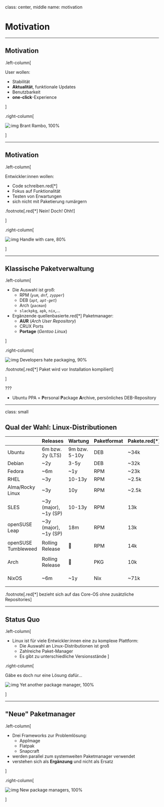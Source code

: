 class: center, middle
name: motivation

# Motivation

---

## Motivation

.left-column[

User wollen:

- Stabilität
- **Aktualität**, funktionale Updates
- Benutzbarkeit
- **one-click**-Experience

]

.right-column[

![:img Brant Rambo, 100%](imgs/brent_rambo.gif)

]

---

## Motivation

.left-column[

Entwickler:innen wollen:

- Code schreiben.red[*]
- Fokus auf Funktionalität
- Testen von Erwartungen
- sich nicht mit Paketierung rumärgern

.footnote[.red[*] Nein! Doch! Ohh!]

]

.right-column[

![:img Handle with care, 80%](imgs/handle_care.gif)

]

---

## Klassische Paketverwaltung

.left-column[

- Die Auswahl ist groß:
  - RPM (*`yum`, `dnf`, `zypper`*)
  - DEB (*`apt`, `apt-get`*)
  - Arch (*`pacman`*)
  - `slackpkg`, `apk`, `nix`,...
- Ergänzende quellenbasierte.red[*] Paketmanager:
  - **AUR** (*Arch User Repository*)
  - CRUX Ports
  - **Portage** (*Gentoo Linux*)

]

.right-column[

![:img Developers hate packaging, 90%](imgs/packaging_complex.jpg)

.footnote[.red[*] Paket wird vor Installation kompiliert]

]

???

- Ubuntu PPA = **P**ersonal **P**ackage **A**rchive, persönliches DEB-Repository

---

class: small

## Qual der Wahl: Linux-Distributionen

|   | Releases | Wartung | Paketformat | Pakete.red[*] | Fokus |
| - | -------- | ------- | ----------- | ------ | ----- |
| Ubuntu | 6m bzw. 2y (LTS) | 9m bzw. 5-10y | DEB | ~34k | Aktualität, Stabilität |
| Debian | ~2y | 3-5y | DEB | ~32k | Stabilität |
| Fedora | ~6m | ~1y | RPM | ~23k | Aktualität |
| RHEL | ~3y | 10-13y | RPM | ~2.5k | Stabilität |
| Alma/Rocky Linux | ~3y | 10y | RPM | ~2.5k | Stabilität
| SLES | ~3y (major), ~1y (SP) | 10-13y | RPM | 13k | Stabilität, Aktualität |
| openSUSE Leap | ~3y (major), ~1y (SP) | 18m | RPM | 13k | Stabilität, Aktualität |
| openSUSE Tumbleweed | Rolling Release | 🤣 | RPM | 14k | Bleeding Edge 🔪🩸 |
| Arch | Rolling Release | 🤣 | PKG | 10k | Bleeding Edge 🔪🩸
| NixOS | ~6m | ~1y | Nix | ~71k | Bleeding Edge 🔪🩸 |

.footnote[.red[*] bezieht sich auf das Core-OS ohne zusätzliche Repositories]

---

## Status Quo

.left-column[

- Linux ist für viele Entwickler:innen eine zu komplexe Plattform:
  - Die Auswahl an Linux-Distributionen ist groß
  - Zahlreiche Paket-Manager
  - Es gibt zu unterschiedliche Versionsstände
]

.right-column[

Gäbe es doch nur eine Lösung dafür...

![:img Yet another package manager, 100%](imgs/yet_another_pkg.jpg)

]

---

## "Neue" Paketmanager

.left-column[

- Drei Frameworks zur Problemlösung:
  - AppImage
  - Flatpak
  - Snapcraft
- werden parallel zum systemweiten Paketmanager verwendet
- verstehen sich als **Ergänzung** und nicht als Ersatz

]

.right-column[

![:img New package managers, 100%](imgs/new_pkg.jpg)

]
